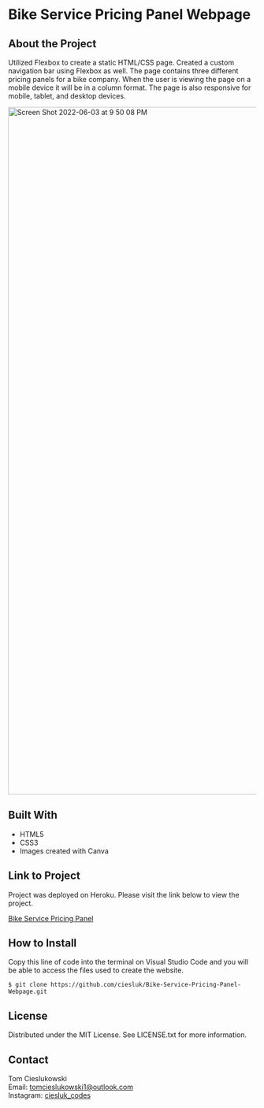 # Bike Service Pricing Panel Webpage

## About the Project

Utilized Flexbox to create a static HTML/CSS page. Created a custom navigation bar using Flexbox as well. The page contains three different pricing panels for a bike company. When the user is viewing the page on a mobile device it will be in a column format. The page is also responsive for mobile, tablet, and desktop devices. 

<img width="1396" alt="Screen Shot 2022-06-03 at 9 50 08 PM" src="https://user-images.githubusercontent.com/44185784/171971983-c0bba951-9452-44f8-8465-1f4dc1c15958.png">


## Built With

- HTML5
- CSS3
- Images created with Canva

## Link to Project
Project was deployed on Heroku. Please visit the link below to view the project.

<a href="https://bike-service-pricing-panel.herokuapp.com/">Bike Service Pricing Panel</a>

## How to Install 

Copy this line of code into the terminal on Visual Studio Code and you will be able to access the files used to create the website.

```
$ git clone https://github.com/ciesluk/Bike-Service-Pricing-Panel-Webpage.git
```
## License 
Distributed under the MIT License. See LICENSE.txt for more information.

## Contact

Tom Cieslukowski <br />
Email: <a href="mailto:tomcieslukowski1@outlook.com">tomcieslukowski1@outlook.com</a> <br />
Instagram: <a href="https://www.instagram.com/ciesluk_codes/">ciesluk_codes</a>
